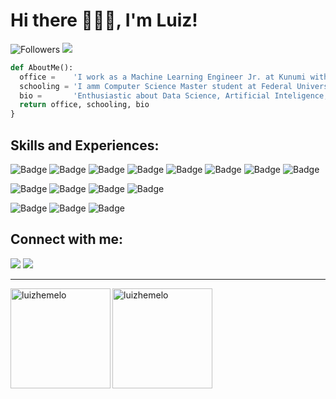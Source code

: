 <h1> Hi there 👨🏻‍💻, I'm Luiz! </h1>
 
![Followers](https://img.shields.io/github/followers/luizhemelo?style=social) ![](https://komarev.com/ghpvc/?username=luizhemelo&style=flat-square&color=ff69b4)

```python
def AboutMe():
  office =    'I work as a Machine Learning Engineer Jr. at Kunumi with a focus on health research. 💚'
  schooling = 'I amm Computer Science Master student at Federal University of Minas Gerais (UFMG). 📚'
  bio =       'Enthusiastic about Data Science, Artificial Inteligence, Machine Learning and Deep Learning. ✨'
  return office, schooling, bio
}
```
<h2> Skills and Experiences: </h2>

![Badge](https://img.shields.io/badge/Python-FFD43B?style=for-the-badge&logo=python&logoColor=darkgreen) ![Badge](https://img.shields.io/badge/C%2B%2B-00599C?style=for-the-badge&logo=c%2B%2B&logoColor=white) ![Badge](https://img.shields.io/badge/C-00599C?style=for-the-badge&logo=c&logoColor=white) ![Badge](https://img.shields.io/badge/React_Native-20232A?style=for-the-badge&logo=react&logoColor=61DAFB) ![Badge](https://img.shields.io/badge/conda-342B029.svg?&style=for-the-badge&logo=anaconda&logoColor=white) ![Badge](https://img.shields.io/badge/Jupyter-F37626.svg?&style=for-the-badge&logo=Jupyter&logoColor=white) ![Badge](https://img.shields.io/badge/Git-F05032?style=for-the-badge&logo=git&logoColor=white) ![Badge](https://img.shields.io/badge/LaTeX-47A141?style=for-the-badge&logo=LaTeX&logoColor=white)

![Badge](https://img.shields.io/badge/Adobe%20Photoshop-31A8FF?style=for-the-badge&logo=Adobe%20Photoshop&logoColor=black) ![Badge](https://img.shields.io/badge/Adobe%20Lightroom-31A8FF?style=for-the-badge&logo=Adobe%20Lightroom&logoColor=white) ![Badge](https://img.shields.io/badge/Adobe%20Premiere%20Pro-9999FF?style=for-the-badge&logo=Adobe%20Premiere%20Pro&logoColor=white) ![Badge](https://img.shields.io/badge/Adobe%20Illustrator-FF9A00?style=for-the-badge&logo=adobe%20illustrator&logoColor=white)

![Badge](https://img.shields.io/badge/Windows-0078D6?style=for-the-badge&logo=windows&logoColor=white) ![Badge](https://img.shields.io/badge/Ubuntu-E95420?style=for-the-badge&logo=ubuntu&logoColor=white) ![Badge](https://img.shields.io/badge/mac%20os-000000?style=for-the-badge&logo=apple&logoColor=white)

<h2> Connect with me: </h2>

[<img src="https://img.shields.io/badge/LinkedIn-0077B5?style=for-the-badge&logo=linkedin&logoColor=white" />](https://www.linkedin.com/in/luizhemelo) [<img src="https://img.shields.io/badge/Gmail-D14836?style=for-the-badge&logo=gmail&logoColor=white" />](mailto:luizhemelo@gmail.com)

<hr> </hr>
<img align="left" height="160px" src="https://github-readme-stats.vercel.app/api?username=luizhemelo&show_icons=true&theme=material-palenight" alt="luizhemelo" /><img align="left" height="160px" src="https://github-readme-stats.vercel.app/api/top-langs?username=luizhemelo&show_icons=true&theme=material-palenight&locale=en&layout=compact" alt="luizhemelo" />
